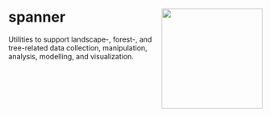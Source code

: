 # spanner <img src="https://github.com/bi0m3trics/spanner/blob/master/img/snapper_hex_logo.png" width="200" align="right"/>

Utilities to support landscape-, forest-, and tree-related data collection, manipulation, analysis, modelling, and visualization. 
